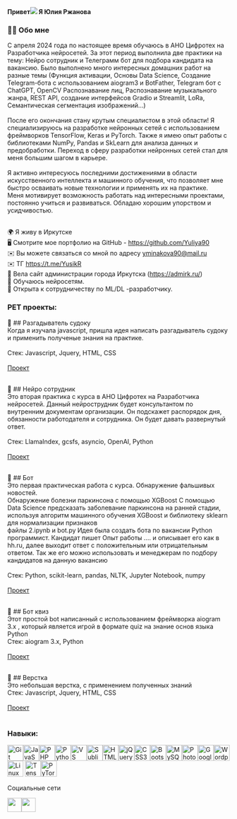   <strong> Привет![](https://user-images.githubusercontent.com/18350557/176309783-0785949b-9127-417c-8b55-ab5a4333674e.gif) Я Юлия Ржанова </strong> <br>
   ### 👨‍💻 Обо мне <br>
  С апреля 2024 года по настоящее время обучаюсь в АНО Цифротех на Разработчика нейросетей. За этот период выполнила две практики на тему: Нейро сотрудник и Телеграмм бот для подбора кандидата на вакансию. Было выполнено много интересных домашних работ на разные темы (Функция активации, Основы Data Science, Создание Telegram-бота с использованием aiogram3 и BotFather, Telegram бот c ChatGPT, OpenCV Распознавание лиц, Распознавание музыкального жанра, REST API, создание интерфейсов Gradio и Streamlit, LoRa, Семантическая сегментация изображений...) <br><br>
  После его окончания стану крутым специалистом в этой области! Я специализируюсь на разработке нейронных сетей с использованием фреймворков TensorFlow, Keras и PyTorch. Также я имею опыт работы с библиотеками NumPy, Pandas и SkLearn для анализа данных и предобработки. Переход в сферу разработки нейронных сетей стал для меня большим шагом в карьере. <br> <br>
Я активно интересуюсь последними достижениями в области искусственного интеллекта и машинного обучения, что позволяет мне быстро осваивать новые технологии и применять их на практике.<br>
Меня мотивирует возможность работать над интересными проектами, постоянно учиться и развиваться. Обладаю хорошим упорством и усидчивостью.

  <br> 🌍 Я живу в Иркутске <br> 🖥️ Смотрите мое портфолио на GitHub - https://github.com/Yuliya90  <br> ✉️ Вы можете связаться со мной по адресу yminakova90@mail.ru <br>✉️ ТГ https://t.me/YusikR<br> 🚀 Вела сайт администрации города Иркутска (https://admirk.ru/) <br> 🧠 Обучаюсь нейросетям.<br>
  🤝 Открыта к сотрудничеству по ML/DL -разработчику.
### PET проекты:
📌 ## Разгадыватель судоку <br>
Когда я изучала javascript, пришла идея написать разгадыватель судоку и применить полученые знания на практике.<br><br>
Стек: Javascript, Jquery, HTML, CSS <br><br> 
<a href="https://github.com/Yuliya90/sudoku_puzzle">Проект</a> <br><br>

📌 ## Нейро сотрудник <br>
Это вторая практика с курса в АНО Цифротех на Разработчика нейросетей. Данный нейрострудник будет консультантом по внутренним документам организации. Он подскажет распорядок дня, обязанности работодателя и сотрудника. Он будет давать развернутый ответ. <br><br>
Стек: LlamaIndex, gcsfs, asyncio, OpenAI, Python <br><br>
<a href="https://github.com/Yuliya90/projects-from-training_2">Проект</a> <br><br>

📌 ## Бот <br>
Это первая практическая работа с курса. Обнаружение фальшивых новостей.<br>
Обнаружение болезни паркинсона с помощью XGBoost С помощью Data Science предсказать заболевание паркинсона на ранней стадии, используя алгоритм машинного обучения XGBoost и библиотеку sklearn для нормализации признаков <br>
файлы 2.ipynb и bot.py Идея была создать бота по вакансии Python программист. Кандидат пишет Опыт работы .... и описывает его как в hh.ru, далее выходит ответ с положительным или отрицательным ответом. Так же его можно использовать и менеджерам по подбору кандидатов на данную вакансию<br><br>
Стек: Python, scikit-learn, pandas, NLTK, Jupyter Notebook, numpy <br><br>
<a href="https://github.com/Yuliya90/projects-from-training">Проект</a> <br><br>


📌 ## Бот квиз <br>
Этот простой bot написанный с использованием фреймворка aiogram 3.x , который является игрой в формате quiz на знание основ языка Python <br>
Стек: aiogram 3.x, Python<br><br>
<a href="https://github.com/Yuliya90/bot_quiz">Проект</a> <br><br>


📌 ## Верстка <br>
Это небольшая верстка, с применением полученных знаний <br>
Стек: Javascript, Jquery, HTML, CSS <br><br>
<a href="https://github.com/Yuliya90/testTask ">Проект</a> <br><br>

### Навыки:

<p align="left"> <a href="https://git-scm.com /" target="_blank" rel="noreferrer"><img src="https://raw.githubusercontent.com/danielcranney/readme-generator/main/public/icons/skills/git-colored.svg" width="36" height="36" alt="Git" /></a><a href="https://developer.mozilla.org/en-US/docs/Web/JavaScript " target="_blank" rel="noreferrer"><img src="https://raw.githubusercontent.com/danielcranney/readme-generator/main/public/icons/skills/javascript-colored.svg" width="36" height="36" alt="JavaScript" /></a><a href="https://www.php.net/" target="_blank" rel="noreferrer"><img src="https://raw.githubusercontent.com/danielcranney/readme-generator/main/public/icons/skills/php-colored.svg" width="36" height="36" alt="PHP" /></a><a href="https://www.python.org/" target="_blank" rel="noreferrer"><img src="https://raw.githubusercontent.com/danielcranney/readme-generator/main/public/icons/skills/python-colored.svg" width="36" height="36" alt="Python" /></a><a href="https://code.visualstudio.com /"target="_blank" rel="noreferrer"><img src="https://raw.githubusercontent.com/danielcranney/readme-generator/main/public/icons/skills/visualstudiocode.svg " width="36" height ="36" alt ="VS Code" /></a><a href="https://www.sublimetext.com/index2" target="_blank" rel="noreferrer"><img src="https://raw.githubusercontent.com/danielcranney/readme-generator/main/public/icons/skills/sublimetext.svg" width="36" height="36" alt="Sublime Text" /></a><a href="https://developer.mozilla.org/en-US/docs/Glossary/HTML5 " target="_blank" rel="noreferrer"><img src="https://raw.githubusercontent.com/danielcranney/readme-generator/main/public/icons/skills/html5-colored.svg" width="36" height="36" alt="HTML5" /></a><a href="https://jquery.com/" target="_blank" rel="noreferrer"><img src="https://raw.githubusercontent.com/danielcranney/readme-generator/main/public/icons/skills/jquery-colored.svg" width="36" height="36" alt="jQuery" /></a><a href="https://www.w3.org/TR/CSS/#css " target="_blank" rel="noreferrer"><img src="https://raw.githubusercontent.com/danielcranney/readme-generator/main/public/icons/skills/css3-colored.svg" width="36" height="36" alt="CSS3" /></a><a href="https://getbootstrap.com /"target="_blank" rel="noreferrer"><img src="https://raw.githubusercontent.com/danielcranney/readme-generator/main/public/icons/skills/bootstrap-colored.svg " width="36" height="36" alt ="Bootstrap" /></a><a href="https://nodejs.org/en /" target="_blank" rel="noreferrer"><img <a href="https://www.mysql.com/" target="_blank" rel="noreferrer"><img src="https://raw.githubusercontent.com/danielcranney/readme-generator/main/public/icons/skills/mysql-colored.svg" width="36" height="36" alt="MySQL" /></a><a href="https://www.adobe.com/uk/products/photoshop.html " target="_blank" rel="noreferrer"><img src="https://raw.githubusercontent.com/danielcranney/readme-generator/main/public/icons/skills/photoshop-colored.svg" width="36" height="36" alt="Photoshop" /></a><a href="https://cloud.google.com/"target="_blank" rel="noreferrer"><img src="https://raw.githubusercontent.com/danielcranney/readme-generator/main/public/icons/skills/googlecloud-colored.svg" width="36" height="36" alt="Google Cloud" /></a><a href="https://wordpress.com " target="_blank" rel="noreferrer"><img src="https://raw.githubusercontent.com/danielcranney/readme-generator/main/public/icons/skills/wordpress-colored.svg" width="36" height="36" alt="Wordpress" /></a><a href="https://www.linux.org " target="_blank" rel="noreferrer"><img src="https://raw.githubusercontent.com/danielcranney/readme-generator/main/public/icons/skills/linux-colored.svg" width="36" height="36" alt="Linux" /></a>
<a href="https://www.tensorflow.org/" target="_blank" rel="noreferrer"><img src="https://raw.githubusercontent.com/danielcranney/readme-generator/main/public/icons/skills/tensorflow-colored.svg" width="36" height="36" alt="TensorFlow" /></a><a href="https://pytorch.org/" target="_blank" rel="noreferrer"><img src="https://raw.githubusercontent.com/danielcranney/readme-generator/main/public/icons/skills/pytorch-colored.svg" width="36" height="36" alt="PyTorch" /></a>
</p>
Социальные сети <p align="left"> <a href="https://www.github.com/Yuliya90" target="_blank" rel="noreferrer"> <img src="https://raw.githubusercontent.com/danielcranney/readme-generator/main/public/icons/socials/github.svg" width="32" height="32" /></a><a href="http://www.instagram.com/yularzhanova" target="_blank" rel="noreferrer"><img src="https://raw.githubusercontent.com/danielcranney/readme-generator/main/public/icons/socials/instagram.svg" width="32" height="32" /></a></p>
